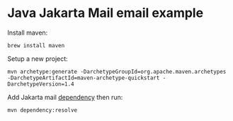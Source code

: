 # Java Jakarta Mail email example

Install maven:

```shell
brew install maven
```

Setup a new project:

```shell
mvn archetype:generate -DarchetypeGroupId=org.apache.maven.archetypes -DarchetypeArtifactId=maven-archetype-quickstart -DarchetypeVersion=1.4
```

Add Jakarta mail [dependency](https://mvnrepository.com/artifact/jakarta.mail/jakarta.mail-api) then run:

```shell
mvn dependency:resolve
```
